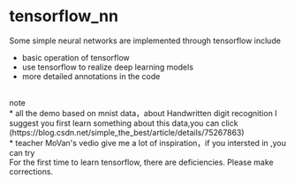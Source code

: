 # tensorflow_nn
Some simple neural networks are implemented through tensorflow
include<br>
* basic operation of tensorflow<br>
* use tensorflow to realize deep learning models<br>
* more detailed annotations in the code<br>
<br>
note<br>
* all the demo based on mnist data，about Handwritten digit recognition
I suggest you first learn something about this data,you can click (https://blog.csdn.net/simple_the_best/article/details/75267863)
<br>
* teacher MoVan's vedio give me a lot of inspiration，if you intersted in ,you can try
<br>
For the first time to learn tensorflow, there are deficiencies. Please make corrections.<br>



